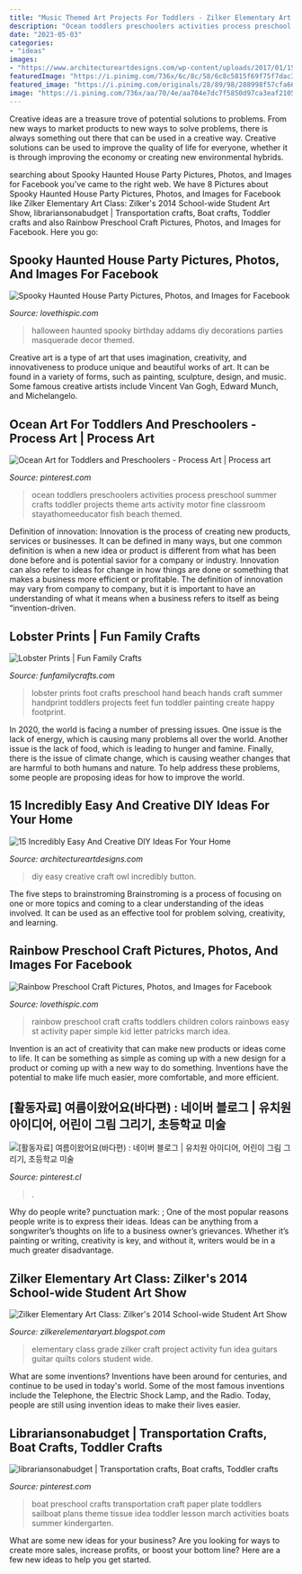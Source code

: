 ```yaml
---
title: "Music Themed Art Projects For Toddlers - Zilker Elementary Art Class: Zilker&#039;s 2014 School-wide Student Art Show"
description: "Ocean toddlers preschoolers activities process preschool summer crafts toddler projects theme arts activity motor fine classroom stayathomeeducator fish beach themed"
date: "2023-05-03"
categories:
- "ideas"
images:
- "https://www.architectureartdesigns.com/wp-content/uploads/2017/01/15-Incredibly-Easy-And-Creative-DIY-Ideas-For-Your-Home-9.jpg"
featuredImage: "https://i.pinimg.com/736x/6c/8c/58/6c8c5815f69f75f7dac3b34165fdb041.jpg"
featured_image: "https://i.pinimg.com/originals/28/89/98/288998f57cfa663dc9d4686469270d7f.jpg"
image: "https://i.pinimg.com/736x/aa/70/4e/aa704e7dc7f5850d97ca3eaf2105624a--messy-art-ocean-unit.jpg"
---
```



Creative ideas are a treasure trove of potential solutions to problems. From new ways to market products to new ways to solve problems, there is always something out there that can be used in a creative way. Creative solutions can be used to improve the quality of life for everyone, whether it is through improving the economy or creating new environmental hybrids.

	

		
searching about Spooky Haunted House Party Pictures, Photos, and Images for Facebook you've came to the right web. We have 8 Pictures about Spooky Haunted House Party Pictures, Photos, and Images for Facebook like Zilker Elementary Art Class: Zilker&#039;s 2014 School-wide Student Art Show, librariansonabudget | Transportation crafts, Boat crafts, Toddler crafts and also Rainbow Preschool Craft Pictures, Photos, and Images for Facebook. Here you go:
		
    
## Spooky Haunted House Party Pictures, Photos, And Images For Facebook

<img loading=lazy src="http://www.lovethispic.com/uploaded_images/42799-Spooky-Haunted-House-Party.jpg" onerror="this.onerror=null;this.src='https://tse2.mm.bing.net/th?id=OIP.SzWkNFBTz9xvmhsQqqb48QHaKq&amp;pid=15.1';" alt="Spooky Haunted House Party Pictures, Photos, and Images for Facebook">

_Source: lovethispic.com_

>halloween haunted spooky birthday addams diy decorations parties masquerade decor themed. 

	

Creative art is a type of art that uses imagination, creativity, and innovativeness to produce unique and beautiful works of art. It can be found in a variety of forms, such as painting, sculpture, design, and music. Some famous creative artists include Vincent Van Gogh, Edward Munch, and Michelangelo.

    
## Ocean Art For Toddlers And Preschoolers - Process Art | Process Art

<img loading=lazy src="https://i.pinimg.com/736x/aa/70/4e/aa704e7dc7f5850d97ca3eaf2105624a--messy-art-ocean-unit.jpg" onerror="this.onerror=null;this.src='https://tse4.mm.bing.net/th?id=OIP.EY32Uk-A0YCcWWCA_op66AHaKi&amp;pid=15.1';" alt="Ocean Art for Toddlers and Preschoolers - Process Art | Process art">

_Source: pinterest.com_

>ocean toddlers preschoolers activities process preschool summer crafts toddler projects theme arts activity motor fine classroom stayathomeeducator fish beach themed. 

	

Definition of innovation:
Innovation is the process of creating new products, services or businesses. It can be defined in many ways, but one common definition is when a new idea or product is different from what has been done before and is potential savior for a company or industry. Innovation can also refer to ideas for change in how things are done or something that makes a business more efficient or profitable. The definition of innovation may vary from company to company, but it is important to have an understanding of what it means when a business refers to itself as being “invention-driven.

    
## Lobster Prints | Fun Family Crafts

<img loading=lazy src="https://funfamilycrafts.com/wp-content/uploads/2011/08/016.jpg" onerror="this.onerror=null;this.src='https://tse3.mm.bing.net/th?id=OIP.-ay8UIxOkTd8G43ECDa0bAHaJ4&amp;pid=15.1';" alt="Lobster Prints | Fun Family Crafts">

_Source: funfamilycrafts.com_

>lobster prints foot crafts preschool hand beach hands craft summer handprint toddlers projects feet fun toddler painting create happy footprint. 

	

In 2020, the world is facing a number of pressing issues. One issue is the lack of energy, which is causing many problems all over the world. Another issue is the lack of food, which is leading to hunger and famine. Finally, there is the issue of climate change, which is causing weather changes that are harmful to both humans and nature. To help address these problems, some people are proposing ideas for how to improve the world.

    
## 15 Incredibly Easy And Creative DIY Ideas For Your Home

<img loading=lazy src="https://www.architectureartdesigns.com/wp-content/uploads/2017/01/15-Incredibly-Easy-And-Creative-DIY-Ideas-For-Your-Home-9.jpg" onerror="this.onerror=null;this.src='https://tse3.mm.bing.net/th?id=OIP.g8s5w1AeovSygexchRDLXgHaK0&amp;pid=15.1';" alt="15 Incredibly Easy And Creative DIY Ideas For Your Home">

_Source: architectureartdesigns.com_

>diy easy creative craft owl incredibly button. 

	

The five steps to brainstroming
Brainstroming is a process of focusing on one or more topics and coming to a clear understanding of the ideas involved. It can be used as an effective tool for problem solving, creativity, and learning.

    
## Rainbow Preschool Craft Pictures, Photos, And Images For Facebook

<img loading=lazy src="http://www.lovethispic.com/uploaded_images/241316-Rainbow-Preschool-Craft.jpg" onerror="this.onerror=null;this.src='https://tse2.mm.bing.net/th?id=OIP.eoTexR7JhChum1iaBhOGTgHaLG&amp;pid=15.1';" alt="Rainbow Preschool Craft Pictures, Photos, and Images for Facebook">

_Source: lovethispic.com_

>rainbow preschool craft crafts toddlers children colors rainbows easy st activity paper simple kid letter patricks march idea. 

	

Invention is an act of creativity that can make new products or ideas come to life. It can be something as simple as coming up with a new design for a product or coming up with a new way to do something. Inventions have the potential to make life much easier, more comfortable, and more efficient.

    
## [활동자료] 여름이왔어요(바다편) : 네이버 블로그 | 유치원 아이디어, 어린이 그림 그리기, 초등학교 미술

<img loading=lazy src="https://i.pinimg.com/736x/6c/8c/58/6c8c5815f69f75f7dac3b34165fdb041.jpg" onerror="this.onerror=null;this.src='https://tse4.mm.bing.net/th?id=OIP.lt2u5wd4fXnQXmomU3ul8gHaJ4&amp;pid=15.1';" alt="[활동자료] 여름이왔어요(바다편) : 네이버 블로그 | 유치원 아이디어, 어린이 그림 그리기, 초등학교 미술">

_Source: pinterest.cl_

>. 

	

Why do people write?
punctuation mark: ;
One of the most popular reasons people write is to express their ideas. Ideas can be anything from a songwriter’s thoughts on life to a business owner’s grievances. Whether it’s painting or writing, creativity is key, and without it, writers would be in a much greater disadvantage.

    
## Zilker Elementary Art Class: Zilker&#039;s 2014 School-wide Student Art Show

<img loading=lazy src="http://1.bp.blogspot.com/-XEKfjBZstJM/U2TzH8k-T-I/AAAAAAAADAc/qybR8acAaU8/s1600/IMG_3893.jpg" onerror="this.onerror=null;this.src='https://tse1.mm.bing.net/th?id=OIP._WMzM5zEn9uwHoXvDaP5_wHaJ4&amp;pid=15.1';" alt="Zilker Elementary Art Class: Zilker&#039;s 2014 School-wide Student Art Show">

_Source: zilkerelementaryart.blogspot.com_

>elementary class grade zilker craft project activity fun idea guitars guitar quilts colors student wide. 

	

What are some inventions?
Inventions have been around for centuries, and continue to be used in today's world. Some of the most famous inventions include the Telephone, the Electric Shock Lamp, and the Radio. Today, people are still using invention ideas to make their lives easier.

    
## Librariansonabudget | Transportation Crafts, Boat Crafts, Toddler Crafts

<img loading=lazy src="https://i.pinimg.com/originals/28/89/98/288998f57cfa663dc9d4686469270d7f.jpg" onerror="this.onerror=null;this.src='https://tse1.mm.bing.net/th?id=OIP.nnCy4fzFdgKZf3SpFD1y2gHaJ4&amp;pid=15.1';" alt="librariansonabudget | Transportation crafts, Boat crafts, Toddler crafts">

_Source: pinterest.com_

>boat preschool crafts transportation craft paper plate toddlers sailboat plans theme tissue idea toddler lesson march activities boats summer kindergarten. 

	

What are some new ideas for your business?
Are you looking for ways to create more sales, increase profits, or boost your bottom line? Here are a few new ideas to help you get started.

